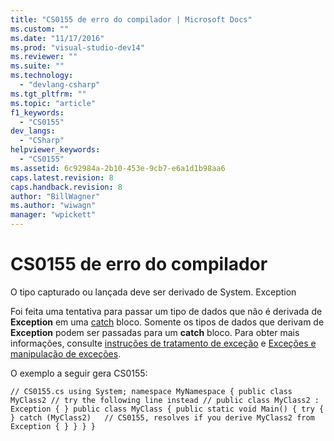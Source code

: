 ```yaml
---
title: "CS0155 de erro do compilador | Microsoft Docs"
ms.custom: ""
ms.date: "11/17/2016"
ms.prod: "visual-studio-dev14"
ms.reviewer: ""
ms.suite: ""
ms.technology: 
  - "devlang-csharp"
ms.tgt_pltfrm: ""
ms.topic: "article"
f1_keywords: 
  - "CS0155"
dev_langs: 
  - "CSharp"
helpviewer_keywords: 
  - "CS0155"
ms.assetid: 6c92984a-2b10-453e-9cb7-e6a1d1b98aa6
caps.latest.revision: 8
caps.handback.revision: 8
author: "BillWagner"
ms.author: "wiwagn"
manager: "wpickett"
---
```

# CS0155 de erro do compilador
O tipo capturado ou lançada deve ser derivado de System. Exception  
  
 Foi feita uma tentativa para passar um tipo de dados que não é derivada de **Exception** em uma [catch](../../csharp/language-reference/keywords/try-catch.md) bloco. Somente os tipos de dados que derivam de **Exception** podem ser passadas para um **catch** bloco. Para obter mais informações, consulte [instruções de tratamento de exceção](../../csharp/language-reference/keywords/exception-handling-statements.md) e [Exceções e manipulação de exceções](../../csharp/programming-guide/exceptions/exceptions-and-exception-handling.md).  
  
 O exemplo a seguir gera CS0155:  
  
```  
// CS0155.cs using System; namespace MyNamespace { public class MyClass2 // try the following line instead // public class MyClass2 : Exception { } public class MyClass { public static void Main() { try { } catch (MyClass2)   // CS0155, resolves if you derive MyClass2 from Exception { } } } }  
```